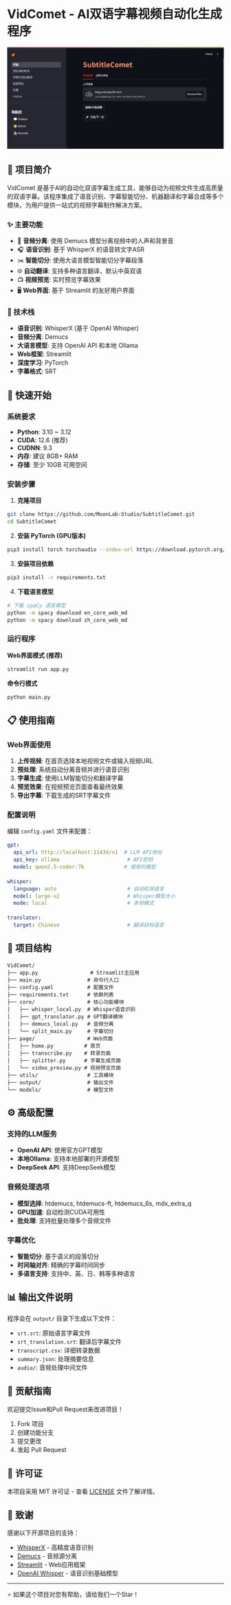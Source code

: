 # VidComet - AI双语字幕视频自动化生成程序

![screenshot](/screenshots/2025-02-16-173003.png)

## 📖 项目简介

VidComet 是基于AI的自动化双语字幕生成工具，能够自动为视频文件生成高质量的双语字幕。该程序集成了语音识别、字幕智能切分、机器翻译和字幕合成等多个模块，为用户提供一站式的视频字幕制作解决方案。

### ✨ 主要功能

- 🎵 **音频分离**: 使用 Demucs 模型分离视频中的人声和背景音
- 🎧 **语音识别**: 基于 WhisperX 的语音转文字ASR
- ✂️ **智能切分**: 使用大语言模型智能切分字幕段落
- 🌐 **自动翻译**: 支持多种语言翻译，默认中英双语
- 📺 **视频预览**: 实时预览字幕效果
- 🖥️ **Web界面**: 基于 Streamlit 的友好用户界面

### 🔧 技术栈

- **语音识别**: WhisperX (基于 OpenAI Whisper)
- **音频分离**: Demucs
- **大语言模型**: 支持 OpenAI API 和本地 Ollama
- **Web框架**: Streamlit
- **深度学习**: PyTorch
- **字幕格式**: SRT

## 🚀 快速开始

### 系统要求

- **Python**: 3.10 ~ 3.12
- **CUDA**: 12.6 (推荐)
- **CUDNN**: 9.3
- **内存**: 建议 8GB+ RAM
- **存储**: 至少 10GB 可用空间

### 安装步骤

1. **克隆项目**
```bash
git clone https://github.com/MoonLab-Studio/SubtitleComet.git
cd SubtitleComet
```

2. **安装 PyTorch (GPU版本)**
```bash
pip3 install torch torchaudio --index-url https://download.pytorch.org/whl/cu126
```

3. **安装项目依赖**
```bash
pip3 install -r requirements.txt
```

4. **下载语言模型**
```bash
# 下载 spaCy 语言模型
python -m spacy download en_core_web_md
python -m spacy download zh_core_web_md
```

### 运行程序

**Web界面模式 (推荐)**
```bash
streamlit run app.py
```

**命令行模式**
```bash
python main.py
```

## 📋 使用指南

### Web界面使用

1. **上传视频**: 在首页选择本地视频文件或输入视频URL
2. **预处理**: 系统自动分离音频并进行语音识别
3. **字幕生成**: 使用LLM智能切分和翻译字幕
4. **预览效果**: 在视频预览页面查看最终效果
5. **导出字幕**: 下载生成的SRT字幕文件

### 配置说明

编辑 `config.yaml` 文件来配置：

```yaml
gpt:
  api_url: http://localhost:11434/v1  # LLM API地址
  api_key: ollama                      # API密钥
  model: qwen2.5-coder:7b             # 使用的模型

whisper:
  language: auto                       # 自动检测语言
  model: large-v2                      # Whisper模型大小
  mode: local                          # 本地模式

translator:
  target: Chinese                      # 翻译目标语言
```

## 📁 项目结构

```
VidComet/
├── app.py                 # Streamlit主应用
├── main.py               # 命令行入口
├── config.yaml           # 配置文件
├── requirements.txt      # 依赖列表
├── core/                 # 核心功能模块
│   ├── whisper_local.py  # Whisper语音识别
│   ├── gpt_translator.py # GPT翻译模块
│   ├── demucs_local.py   # 音频分离
│   └── split_main.py     # 字幕切分
├── page/                 # Web页面
│   ├── home.py          # 首页
│   ├── transcribe.py    # 转录页面
│   ├── splitter.py      # 字幕生成页面
│   └── video_preview.py # 视频预览页面
├── utils/                # 工具模块
├── output/               # 输出文件
└── models/               # 模型文件
```

## ⚙️ 高级配置

### 支持的LLM服务

- **OpenAI API**: 使用官方GPT模型
- **本地Ollama**: 支持本地部署的开源模型
- **DeepSeek API**: 支持DeepSeek模型

### 音频处理选项

- **模型选择**: htdemucs, htdemucs-ft, htdemucs_6s, mdx_extra_q
- **GPU加速**: 自动检测CUDA可用性
- **批处理**: 支持批量处理多个音频文件

### 字幕优化

- **智能切分**: 基于语义的段落切分
- **时间轴对齐**: 精确的字幕时间同步
- **多语言支持**: 支持中、英、日、韩等多种语言

## 📊 输出文件说明

程序会在 `output/` 目录下生成以下文件：

- `srt.srt`: 原始语言字幕文件
- `srt_translation.srt`: 翻译后字幕文件
- `transcript.csv`: 详细转录数据
- `summary.json`: 处理摘要信息
- `audio/`: 音频处理中间文件

## 🤝 贡献指南

欢迎提交Issue和Pull Request来改进项目！

1. Fork 项目
2. 创建功能分支
3. 提交更改
4. 发起 Pull Request

## 📄 许可证

本项目采用 MIT 许可证 - 查看 [LICENSE](LICENSE) 文件了解详情。

## 🙏 致谢

感谢以下开源项目的支持：

- [WhisperX](https://github.com/m-bain/whisperX) - 高精度语音识别
- [Demucs](https://github.com/adefossez/demucs) - 音频源分离
- [Streamlit](https://streamlit.io/) - Web应用框架
- [OpenAI Whisper](https://github.com/openai/whisper) - 语音识别基础模型

---

⭐ 如果这个项目对您有帮助，请给我们一个Star！

